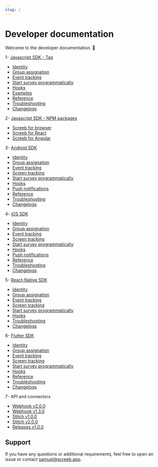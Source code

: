 ```yaml
---
slug: /
---
```


# Developer documentation

Welcome to the developer documentation. 👋

1- [Javascript SDK - Tag](/sdk-js/install)
  * [Identity](./sdk-js/identity)
  * [Group assignation](./sdk-js/group-assignation)
  * [Event tracking](./sdk-js/event-tracking)
  * [Start survey programmatically](./sdk-js/start-survey-programmatically)
  * [Hooks](./sdk-js/hooks)
  * [Examples](./sdk-js/examples)
  * [Reference](./sdk-js/reference)
  * [Troubleshooting](./sdk-js/troubleshooting)
  * [Changelogs](https://screeb.notion.site/Javascript-tag-68e57473d23f4381933292cb299b285d)

2- [Javascript SDK - NPM packages](npm-packages)
  * [Screeb for browser](https://github.com/ScreebApp/sdk-js/tree/master/packages/screeb-sdk-browser)
  * [Screeb for React](https://github.com/ScreebApp/sdk-js/tree/master/packages/screeb-sdk-react)
  * [Screeb for Angular](https://github.com/ScreebApp/sdk-js/tree/master/packages/screeb-sdk-angular)

3- [Android SDK](./sdk-android/install)
  * [Identity](./sdk-android/identity)
  * [Group assignation](./sdk-android/group-assignation)
  * [Event tracking](./sdk-android/event-tracking)
  * [Screen tracking](./sdk-android/screen-tracking)
  * [Start survey programmatically](./sdk-android/start-survey-programmatically)
  * [Hooks](./sdk-android/hooks)
  * [Push notifications](./sdk-android/push-notifications)
  * [Reference](./sdk-android/reference)
  * [Troubleshooting](./sdk-android/troubleshooting)
  * [Changelogs](https://screeb.notion.site/Android-SDK-4e588a60a5b94e40bfb44595c9defe60)

4- [iOS SDK](./sdk-ios/install)
  * [Identity](./sdk-ios/identity)
  * [Group assignation](./sdk-ios/group-assignation)
  * [Event tracking](./sdk-ios/event-tracking)
  * [Screen tracking](./sdk-ios/screen-tracking)
  * [Start survey programmatically](./sdk-ios/start-survey-programmatically)
  * [Hooks](./sdk-ios/hooks)
  * [Push notifications](./sdk-ios/push-notifications)
  * [Reference](./sdk-ios/reference)
  * [Troubleshooting](./sdk-ios/troubleshooting)
  * [Changelogs](https://screeb.notion.site/iOS-SDK-4ad6756875a14f2eb60711b86150a29d)

5- [React-Native SDK](./sdk-react-native/install)
  * [Identity](./sdk-react-native/identity)
  * [Group assignation](./sdk-react-native/group-assignation)
  * [Event tracking](./sdk-react-native/event-tracking)
  * [Screen tracking](./sdk-react-native/screen-tracking)
  * [Start survey programmatically](./sdk-react-native/start-survey-programmatically)
  * [Hooks](./sdk-react-native/hooks)
  * [Troubleshooting](./sdk-react-native/troubleshooting)
  * [Changelogs](https://screeb.notion.site/ReactNative-SDK-30e8dc27fa7a4dea979084d83e5140c3)

6- [Flutter SDK](./sdk-flutter/install)
  * [Identity](./sdk-flutter/identity)
  * [Group assignation](./sdk-flutter/group-assignation)
  * [Event tracking](./sdk-flutter/event-tracking)
  * [Screen tracking](./sdk-flutter/screen-tracking)
  * [Start survey programmatically](./sdk-flutter/start-survey-programmatically)
  * [Hooks](./sdk-flutter/hooks)
  * [Reference](./sdk-flutter/reference)
  * [Troubleshooting](./sdk-flutter/troubleshooting)
  * [Changelogs](https://screeb.notion.site/Flutter-SDK-af72e1f601ac4785aa81bd13a61858c7)

7- API and connectors
  * [Webhook v2.0.0](api-and-connectors/webhook-v2.0.0)
  * [Webhook v1.3.0](api-and-connectors/webhook-v1.3.0)
  * [Stitch v1.0.0](api-and-connectors/stitch)
  * [Stitch v2.0.0](api-and-connectors/stitch-v2.0.0)
  * [Releases v1.0.0](api-and-connectors/releases-api)

## Support

If you have any questions or additional requirements, feel free to open an issue or contact samuel@screeb.app.
